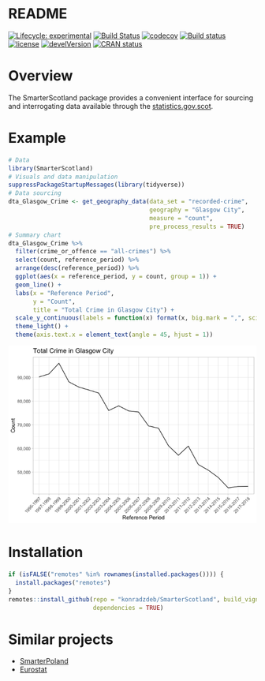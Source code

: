 README
================

[![Lifecycle:
experimental](https://img.shields.io/badge/lifecycle-experimental-orange.svg)](https://www.tidyverse.org/lifecycle/#experimental)
[![Build
Status](https://travis-ci.org/konradzdeb/SmarterScotland.svg?branch=master)](https://travis-ci.org/konradzdeb/SmarterScotland)
[![codecov](https://codecov.io/gh/konradzdeb/SmarterScotland/branch/master/graph/badge.svg)](https://codecov.io/gh/konradzdeb/SmarterScotland)
[![Build
status](https://ci.appveyor.com/api/projects/status/i3mfbvchkyah6gmf?svg=true)](https://ci.appveyor.com/project/konradedgar/smarterscotland-yhq6y)
[![license](https://img.shields.io/badge/license-GPL--3-blue.svg)](https://www.gnu.org/licenses/gpl-3.0.en.html)
[![develVersion](https://img.shields.io/badge/devel%20version-0.0.09-yellow.svg?style=flat)](https://github.com/konradzdeb/SmarterScotland)
[![CRAN
status](https://www.r-pkg.org/badges/version/SmarterScotland)](https://cran.r-project.org/package=SmarterScotland)

# Overview

The SmarterScotland package provides a convenient interface for sourcing
and interrogating data available through the
[statistics.gov.scot](http://statistics.gov.scot).

# Example

``` r
# Data
library(SmarterScotland)
# Visuals and data manipulation
suppressPackageStartupMessages(library(tidyverse))
# Data sourcing
dta_Glasgow_Crime <- get_geography_data(data_set = "recorded-crime",
                                        geography = "Glasgow City",
                                        measure = "count",
                                        pre_process_results = TRUE)
# Summary chart
dta_Glasgow_Crime %>% 
  filter(crime_or_offence == "all-crimes") %>%
  select(count, reference_period) %>% 
  arrange(desc(reference_period)) %>% 
  ggplot(aes(x = reference_period, y = count, group = 1)) +
  geom_line() +
  labs(x = "Reference Period",
       y = "Count",
       title = "Total Crime in Glasgow City") +
  scale_y_continuous(labels = function(x) format(x, big.mark = ",", scientific = FALSE)) +
  theme_light() +
  theme(axis.text.x = element_text(angle = 45, hjust = 1))
```

![](README_files/figure-gfm/example_sourcing_and_chart-1.png)<!-- -->

# Installation

``` r
if (isFALSE("remotes" %in% rownames(installed.packages()))) {
  install.packages("remotes")
}
remotes::install_github(repo = "konradzdeb/SmarterScotland", build_vignettes = TRUE,
                        dependencies = TRUE)
```

# Similar projects

  - [SmarterPoland](https://cran.r-project.org/web/packages/SmarterPoland/index.html)
  - [Eurostat](https://cran.r-project.org/web/packages/eurostat/index.html)
